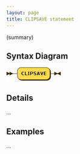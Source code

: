```yaml
---
layout: page
title: CLIPSAVE statement
---
```


(summary)


## Syntax Diagram

![Syntax diagram](/diagram/CLIPSAVE-statement.png)


## Details

...


## Examples

...
